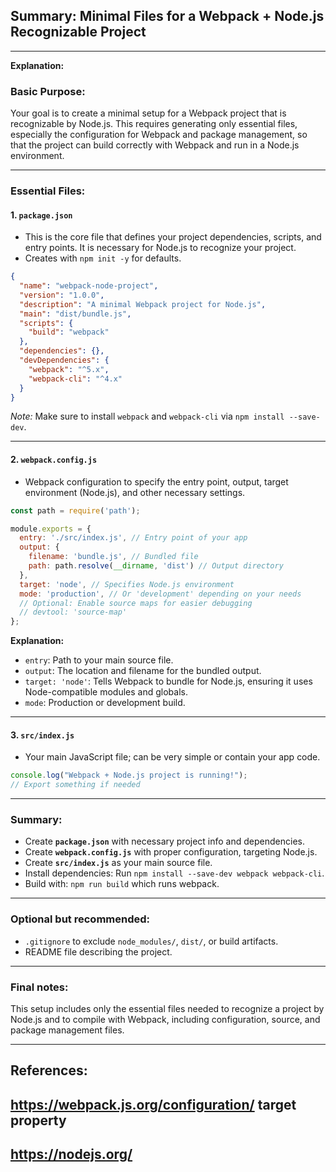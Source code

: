 ## Summary: Minimal Files for a Webpack + Node.js Recognizable Project

---

**Explanation:**

### Basic Purpose:
Your goal is to create a minimal setup for a Webpack project that is recognizable by Node.js. This requires generating only essential files, especially the configuration for Webpack and package management, so that the project can build correctly with Webpack and run in a Node.js environment.

---

### Essential Files:

#### 1. `package.json`
- This is the core file that defines your project dependencies, scripts, and entry points. It is necessary for Node.js to recognize your project.
- Creates with `npm init -y` for defaults.

```json
{
  "name": "webpack-node-project",
  "version": "1.0.0",
  "description": "A minimal Webpack project for Node.js",
  "main": "dist/bundle.js",
  "scripts": {
    "build": "webpack"
  },
  "dependencies": {},
  "devDependencies": {
    "webpack": "^5.x",
    "webpack-cli": "^4.x"
  }
}
```
*Note:* Make sure to install `webpack` and `webpack-cli` via `npm install --save-dev`.

---

#### 2. `webpack.config.js`
- Webpack configuration to specify the entry point, output, target environment (Node.js), and other necessary settings.

```js
const path = require('path');

module.exports = {
  entry: './src/index.js', // Entry point of your app
  output: {
    filename: 'bundle.js', // Bundled file
    path: path.resolve(__dirname, 'dist') // Output directory
  },
  target: 'node', // Specifies Node.js environment
  mode: 'production', // Or 'development' depending on your needs
  // Optional: Enable source maps for easier debugging
  // devtool: 'source-map'
};
```

**Explanation:**
- `entry`: Path to your main source file.
- `output`: The location and filename for the bundled output.
- `target: 'node'`: Tells Webpack to bundle for Node.js, ensuring it uses Node-compatible modules and globals.
- `mode`: Production or development build.

---

#### 3. `src/index.js`
- Your main JavaScript file; can be very simple or contain your app code.

```js
console.log("Webpack + Node.js project is running!");
// Export something if needed
```

---

### Summary:

- Create **`package.json`** with necessary project info and dependencies.
- Create **`webpack.config.js`** with proper configuration, targeting Node.js.
- Create **`src/index.js`** as your main source file.
- Install dependencies: Run `npm install --save-dev webpack webpack-cli`.
- Build with: `npm run build` which runs webpack.

---

### Optional but recommended:
- `.gitignore` to exclude `node_modules/`, `dist/`, or build artifacts.
- README file describing the project.

---

### Final notes:
This setup includes only the essential files needed to recognize a project by Node.js and to compile with Webpack, including configuration, source, and package management files.

---

## References:
## https://webpack.js.org/configuration/ target property
## https://nodejs.org/